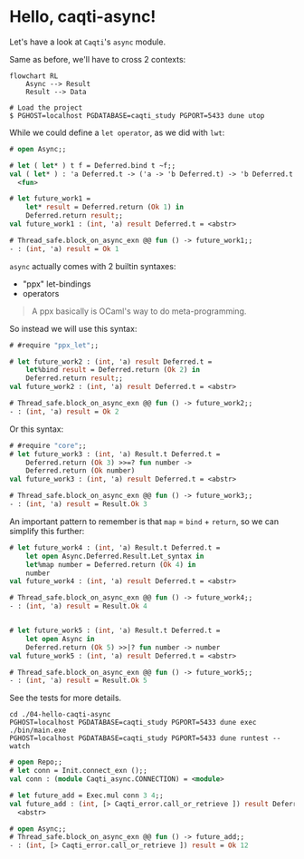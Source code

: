 # Hello, caqti-async!

Let's have a look at `Caqti`'s `async` module.

Same as before, we'll have to cross 2 contexts:


```mermaid
flowchart RL
    Async --> Result
    Result --> Data
```


```
# Load the project
$ PGHOST=localhost PGDATABASE=caqti_study PGPORT=5433 dune utop
```

While we could define a `let operator`, as we did with `lwt`:

```ocaml
# open Async;;

# let ( let* ) t f = Deferred.bind t ~f;;
val ( let* ) : 'a Deferred.t -> ('a -> 'b Deferred.t) -> 'b Deferred.t =
  <fun>

# let future_work1 =
    let* result = Deferred.return (Ok 1) in
    Deferred.return result;;
val future_work1 : (int, 'a) result Deferred.t = <abstr>

# Thread_safe.block_on_async_exn @@ fun () -> future_work1;;
- : (int, 'a) result = Ok 1
```

`async` actually comes with 2 builtin syntaxes:

 - "ppx" let-bindings
 - operators

> A ppx basically is OCaml's way to do meta-programming.

So instead we will use this syntax:

```ocaml
# #require "ppx_let";;

# let future_work2 : (int, 'a) result Deferred.t =
    let%bind result = Deferred.return (Ok 2) in
    Deferred.return result;;
val future_work2 : (int, 'a) result Deferred.t = <abstr>

# Thread_safe.block_on_async_exn @@ fun () -> future_work2;;
- : (int, 'a) result = Ok 2
```

Or this syntax:

```ocaml
# #require "core";;
# let future_work3 : (int, 'a) Result.t Deferred.t =
    Deferred.return (Ok 3) >>=? fun number ->
    Deferred.return (Ok number)
val future_work3 : (int, 'a) result Deferred.t = <abstr>

# Thread_safe.block_on_async_exn @@ fun () -> future_work3;;
- : (int, 'a) result = Result.Ok 3
```

An important pattern to remember is that `map` = `bind` + `return`, so we can simplify this further:

```ocaml
# let future_work4 : (int, 'a) Result.t Deferred.t =
    let open Async.Deferred.Result.Let_syntax in
    let%map number = Deferred.return (Ok 4) in
    number
val future_work4 : (int, 'a) result Deferred.t = <abstr>

# Thread_safe.block_on_async_exn @@ fun () -> future_work4;;
- : (int, 'a) result = Result.Ok 4


# let future_work5 : (int, 'a) Result.t Deferred.t =
    let open Async in
    Deferred.return (Ok 5) >>|? fun number -> number
val future_work5 : (int, 'a) result Deferred.t = <abstr>

# Thread_safe.block_on_async_exn @@ fun () -> future_work5;;
- : (int, 'a) result = Result.Ok 5
```

See the tests for more details.

```
cd ./04-hello-caqti-async
PGHOST=localhost PGDATABASE=caqti_study PGPORT=5433 dune exec ./bin/main.exe
PGHOST=localhost PGDATABASE=caqti_study PGPORT=5433 dune runtest --watch
```

```ocaml
# open Repo;;
# let conn = Init.connect_exn ();;
val conn : (module Caqti_async.CONNECTION) = <module>

# let future_add = Exec.mul conn 3 4;;
val future_add : (int, [> Caqti_error.call_or_retrieve ]) result Deferred.t =
  <abstr>

# open Async;;
# Thread_safe.block_on_async_exn @@ fun () -> future_add;;
- : (int, [> Caqti_error.call_or_retrieve ]) result = Ok 12
```
